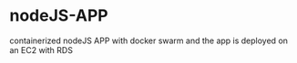 # nodeJS-APP
containerized nodeJS APP with docker swarm and the app is deployed on an EC2 with RDS


